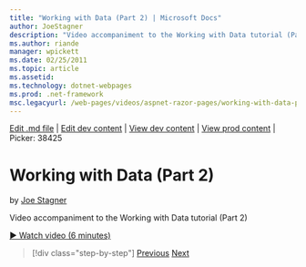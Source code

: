 ```yaml
---
title: "Working with Data (Part 2) | Microsoft Docs"
author: JoeStagner
description: "Video accompaniment to the Working with Data tutorial (Part 2)"
ms.author: riande
manager: wpickett
ms.date: 02/25/2011
ms.topic: article
ms.assetid: 
ms.technology: dotnet-webpages
ms.prod: .net-framework
msc.legacyurl: /web-pages/videos/aspnet-razor-pages/working-with-data-part-2
---
```

[Edit .md file](C:\Projects\msc\dev\Msc.Www\Web.ASP\App_Data\github\web-pages\videos\aspnet-razor-pages\working-with-data-part-2.md) | [Edit dev content](http://www.aspdev.net/umbraco#/content/content/edit/26756) | [View dev content](http://docs.aspdev.net/tutorials/web-pages/videos/aspnet-razor-pages/working-with-data-part-2.html) | [View prod content](http://www.asp.net/web-pages/videos/aspnet-razor-pages/working-with-data-part-2) | Picker: 38425

Working with Data (Part 2)
====================
by [Joe Stagner](https://github.com/JoeStagner)

Video accompaniment to the Working with Data tutorial (Part 2)

[&#9654; Watch video (6 minutes)](https://channel9.msdn.com/Blogs/ASP-NET-Site-Videos/working-with-data-part-2)

>[!div class="step-by-step"] [Previous](working-with-data-part-1.md) [Next](displaying-data-in-a-grid.md)